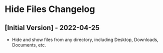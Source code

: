 # Hide Files Changelog

## [Initial Version] - 2022-04-25

- Hide and show files from any directory, including Desktop, Downloads, Documents, etc.
